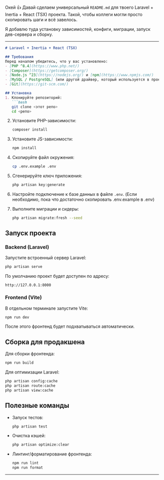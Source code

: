 Окей 👍 Давай сделаем универсальный `README.md` для твоего Laravel + Inertia + React (TSX) проекта. Такой, чтобы коллеги могли просто скопировать шаги и всё завелось.

Я добавлю туда установку зависимостей, конфиги, миграции, запуск дев-сервера и сборку.

---

````markdown
# Laravel + Inertia + React (TSX)

## Требования
Перед началом убедитесь, что у вас установлено:
- [PHP ^8.4](https://www.php.net/)
- [Composer](https://getcomposer.org/)
- [Node.js ^23](https://nodejs.org/) и [npm](https://www.npmjs.com/)
- [MySQL / PostgreSQL] (или другой драйвер, который используется в проекте)
- [Git](https://git-scm.com/)

## Установка
1. Клонируйте репозиторий:
   ```bash
   git clone <этот репо>
   cd <репо>
````

2. Установите PHP-зависимости:

   ```bash
   composer install
   ```

3. Установите JS-зависимости:

   ```bash
   npm install
   ```

4. Скопируйте файл окружения:

   ```bash
   cp .env.example .env
   ```

5. Сгенерируйте ключ приложения:

   ```bash
   php artisan key:generate
   ```

6. Настройте подключение к базе данных в файле `.env`. (Если необходимо, пока что достаточно скопировать .env.example в .env)

7. Выполните миграции и сидеры:

   ```bash
   php artisan migrate:fresh --seed
   ```

## Запуск проекта

### Backend (Laravel)

Запустите встроенный сервер Laravel:

```bash
php artisan serve
```

По умолчанию проект будет доступен по адресу:

```
http://127.0.0.1:8000
```

### Frontend (Vite)

В отдельном терминале запустите Vite:

```bash
npm run dev
```

После этого фронтенд будет подхватываться автоматически.

## Сборка для продакшена

Для сборки фронтенда:

```bash
npm run build
```

Для оптимизации Laravel:

```bash
php artisan config:cache
php artisan route:cache
php artisan view:cache
```

## Полезные команды

* Запуск тестов:

  ```bash
  php artisan test
  ```
* Очистка кэшей:

  ```bash
  php artisan optimize:clear
  ```
* Линтинг/форматирование фронтенда:

  ```bash
  npm run lint
  npm run format
  ```

---
